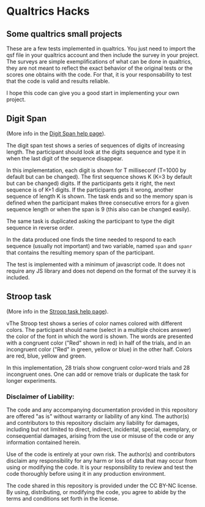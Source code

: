 # Qualtrics Hacks
## Some qualtrics small projects

These are a few tests implemented in qualtrics. You just need to import the qsf file in your qualtrics account and then include the survey in your project.
The surveys are simple exemplifications of what can be done in qualtrics, they are not meant to reflect the exact behavior of the original tests
or the scores one obtains with the code. For that, it is your responsability to test that the code is valid and results reliable.

I hope this code can give you a good start in implementing your own project.

## Digit Span

(More info in the [Digit Span help page](https://mcfanda.github.io/qualtrics/digitspan.html)).

The digit span test shows a series of sequences of digits of increasing length. The participant should look at the digits sequence and type it in
when the last digit of the sequence disappear. 

In this implementation, each digit is shown for T milliseconf (T=1000 by default but can be changed). 
The first sequence shows K (K=3 by default but can be changed) digits. If the participants gets it right, the next sequence is of K+1 digits. 
If the participants gets it wrong, another sequence of length K is shown. The task ends and so the memory span is defined when the participant 
makes three consecutive errors for a given sequence length or when the span is 9 (this also can be changed easily). 

The same task is duplicated asking the participant to type the digit sequence in reverse order.

In the data produced one finds the time needed to respond to each sequence (usually not important) and two variable, named `span` and `spanr` that
contains the resulting memory span of the participant.

The test is implemented with a minimum of javascript code. It does not require any JS library and does not depend on the format of the survey it is included.

## Stroop task

(More info in the [Stroop task help page](https://mcfanda.github.io/qualtrics/stroop.html)).

vThe Stroop test shows a series of color names colored with different colors. The participant should name (select in a multiple choices answer) the color of the font in which the word is shown. The words are presented with a congruent color ("Red" shown in red) in half of the trials, and in an incongruent color ("Red" in green, yellow or blue) in the other half. Colors are red, blue, yellow and green.

In this implementation, 28 trials show congruent color-word trials and 28 incongruent ones. One can add or remove trials or duplicate the task for longer experiments.


### Disclaimer of Liability:

The code and any accompanying documentation provided in this repository are offered "as is" without warranty or liability of any kind. The author(s) and contributors to this repository disclaim any liability for damages, including but not limited to direct, indirect, incidental, special, exemplary, or consequential damages, arising from the use or misuse of the code or any information contained herein.

Use of the code is entirely at your own risk. The author(s) and contributors disclaim any responsibility for any harm or loss of data that may occur from using or modifying the code. It is your responsibility to review and test the code thoroughly before using it in any production environment.

The code shared in this repository is provided under the CC BY-NC license. By using, distributing, or modifying the code, you agree to abide by the terms and conditions set forth in the license.

